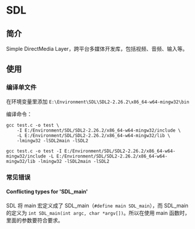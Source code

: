 # SDL


## 简介
Simple DirectMedia Layer，跨平台多媒体开发库，包括视频、音频、输入等。

## 使用
### 编译单文件
在环境变量里添加 `E:\Environment\SDL\SDL2-2.26.2\x86_64-w64-mingw32\bin`

编译命令：
```text
gcc test.c -o test \
	-I E:/Environment/SDL/SDL2-2.26.2/x86_64-w64-mingw32/include \
	-L E:/Environment/SDL/SDL2-2.26.2/x86_64-w64-mingw32/lib \
	-lmingw32 -lSDL2main -lSDL2
```
`gcc test.c -o test -I E:/Environment/SDL/SDL2-2.26.2/x86_64-w64-mingw32/include -L E:/Environment/SDL/SDL2-2.26.2/x86_64-w64-mingw32/lib -lmingw32 -lSDL2main -lSDL2`

### 常见错误
#### Conflicting types for 'SDL_main'
SDL 将 main 宏定义成了 SDL_main（`#define main SDL_main`），而 SDL_main 的定义为 `int SDL_main(int argc, char *argv[])`。所以在使用 main 函数时，里面的参数要符合要求。

